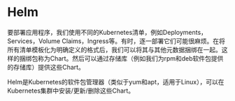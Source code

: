 # Helm

要部署应用程序，我们使用不同的Kubernetes清单，例如Deployments，Services，Volume Claims，Ingress等。有时，逐一部署它们可能很麻烦。在将所有清单模板化为明确定义的格式后，我们可以将其与其他元数据捆绑在一起。这样的捆绑包称为Chart。然后可以通过存储库（例如我们为rpm和deb软件包提供的存储库）提供这些Chart。

Helm是Kubernetes的软件包管理器（类似于yum和apt，适用于Linux），可以在Kubernetes集群中安装/更新/删除这些Chart。

